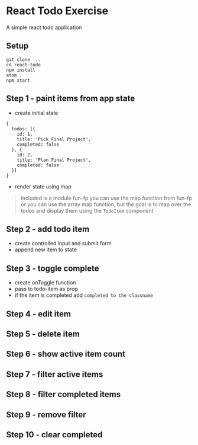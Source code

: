 # React Todo Exercise

A simple react todo application

## Setup

```
git clone ...
cd react-todo
npm install
atom .
npm start
```

## Step 1 - paint items from app state

* create initial state

```
{
  todos: [{
    id: 1,
    title: 'Pick Final Project',
    completed: false
  }, {
    id: 2,
    title: 'Plan Final Project',
    completed: false
  }]
}
```

* render state using map

> Included is a module fun-fp you can use the
map function from fun-fp or you can use the array
map function, but the goal is to map over the
todos and display them using the `TodoItem`
component

## Step 2 - add todo item

* create controlled input and submit form
* append new item to state

## Step 3 - toggle complete

* create onToggle function
* pass to todo-item as prop
* if the item is completed add `completed to the classname`

## Step 4 - edit item



## Step 5 - delete item

## Step 6 - show active item count

## Step 7 - filter active items

## Step 8 - filter completed items

## Step 9 - remove filter

## Step 10 - clear completed
